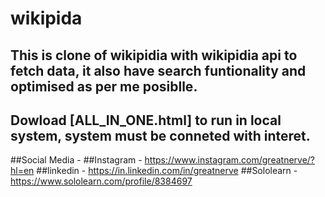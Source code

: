 # wikipida
## This is clone of wikipidia with wikipidia api to fetch data, it also have search funtionality and optimised as per me posiblle.
## Dowload [ALL_IN_ONE.html] to run in local system, system must be conneted with interet.

##Social Media -
##Instagram - https://www.instagram.com/greatnerve/?hl=en
##linkedin - https://in.linkedin.com/in/greatnerve
##Sololearn - https://www.sololearn.com/profile/8384697
